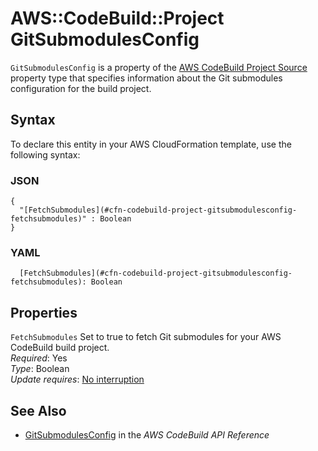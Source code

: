 # AWS::CodeBuild::Project GitSubmodulesConfig<a name="aws-properties-codebuild-project-gitsubmodulesconfig"></a>

 `GitSubmodulesConfig` is a property of the [AWS CodeBuild Project Source](https://docs.aws.amazon.com/AWSCloudFormation/latest/UserGuide/aws-properties-codebuild-project-source.html) property type that specifies information about the Git submodules configuration for the build project\. 

## Syntax<a name="aws-properties-codebuild-project-gitsubmodulesconfig-syntax"></a>

To declare this entity in your AWS CloudFormation template, use the following syntax:

### JSON<a name="aws-properties-codebuild-project-gitsubmodulesconfig-syntax.json"></a>

```
{
  "[FetchSubmodules](#cfn-codebuild-project-gitsubmodulesconfig-fetchsubmodules)" : Boolean
}
```

### YAML<a name="aws-properties-codebuild-project-gitsubmodulesconfig-syntax.yaml"></a>

```
  [FetchSubmodules](#cfn-codebuild-project-gitsubmodulesconfig-fetchsubmodules): Boolean
```

## Properties<a name="aws-properties-codebuild-project-gitsubmodulesconfig-properties"></a>

`FetchSubmodules`  <a name="cfn-codebuild-project-gitsubmodulesconfig-fetchsubmodules"></a>
 Set to true to fetch Git submodules for your AWS CodeBuild build project\.   
*Required*: Yes  
*Type*: Boolean  
*Update requires*: [No interruption](https://docs.aws.amazon.com/AWSCloudFormation/latest/UserGuide/using-cfn-updating-stacks-update-behaviors.html#update-no-interrupt)

## See Also<a name="aws-properties-codebuild-project-gitsubmodulesconfig--seealso"></a>
+  [ GitSubmodulesConfig](https://docs.aws.amazon.com/codebuild/latest/APIReference/API_GitSubmodulesConfig.html) in the *AWS CodeBuild API Reference* 